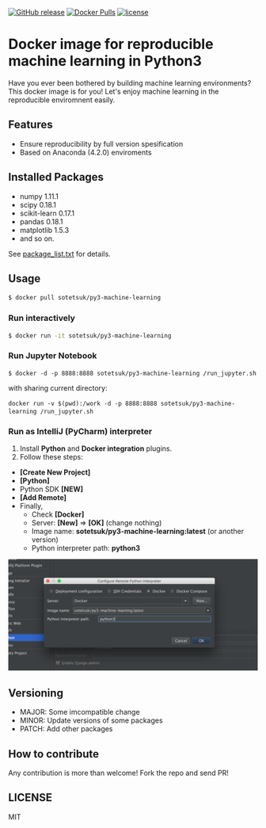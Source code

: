 [![GitHub release](https://img.shields.io/github/release/sotetsuk/docker-py3-machine-learning.svg)](https://github.com/sotetsuk/docker-py3-machine-learning/releases)
[![Docker Pulls](https://img.shields.io/docker/pulls/sotetsuk/py3-machine-learning.svg)](https://hub.docker.com/r/sotetsuk/py3-machine-learning/)
[![license](https://img.shields.io/github/license/sotetsuk/docker-py3-machine-learning.svg)](https://github.com/sotetsuk/docker-py3-machine-learning/blob/master/LICENSE)

# Docker image for reproducible machine learning in Python3
Have you ever been bothered by building machine learning environments?
This docker image is for you! 
Let's enjoy machine learning in the reproducible enviromnent easily.

## Features

- Ensure reproducibility by full version spesification
- Based on Anaconda (4.2.0) enviroments

## Installed Packages

- numpy 1.11.1
- scipy 0.18.1
- scikit-learn 0.17.1
- pandas 0.18.1
- matplotlib 1.5.3
- and so on.

See [package_list.txt](package_list.txt) for details.

## Usage

```sh
$ docker pull sotetsuk/py3-machine-learning
```

### Run interactively

```sh
$ docker run -it sotetsuk/py3-machine-learning
```

### Run Jupyter Notebook

```
$ docker -d -p 8888:8888 sotetsuk/py3-machine-learning /run_jupyter.sh
```

with sharing current directory:

```
docker run -v $(pwd):/work -d -p 8888:8888 sotetsuk/py3-machine-learning /run_jupyter.sh
```

### Run as IntelliJ (PyCharm) interpreter

1. Install **Python** and **Docker integration** plugins.
2. Follow these steps:
  - **[Create New Project]**
  - **[Python]**
  - Python SDK **[NEW]**
  - **[Add Remote]**
  - Finally, 
    - Check **[Docker]**
    - Server: **[New]** => **[OK]** (change nothing)
    - Image name: **sotetsuk/py3-machine-learning:latest** (or another version)
    - Python interpreter path: **python3**

<p align="center">
<img src="./img/intellij.png" width=600px>
</p>

## Versioning
- MAJOR: Some imcompatible change
- MINOR: Update versions of some packages
- PATCH: Add other packages

## How to contribute
Any contribution is more than welcome! Fork the repo and send PR!

## LICENSE
MIT

